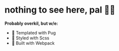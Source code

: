 # nothing to see here, pal 🤙🏻

**Probably overkil, but w/e:**

- 🐶 Templated with Pug
- 🥤 Styled with Scss
- 🎁 Built with Webpack
